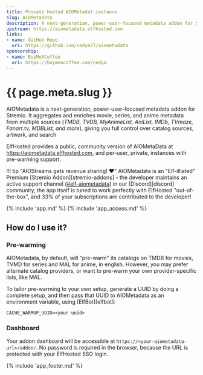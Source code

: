 ```yaml
---
title: Private hosted AIOMetadat instance
slug: AIOMetadata
description: A next-generation, power-user-focused metadata addon for Stremio. It aggregates and enriches movie, series, and anime metadata from multiple sources (TMDB, TVDB, MyAnimeList, AniList, IMDb, TVmaze, Fanart.tv, MDBList, and more), giving you full control over catalog sources, artwork, and search
upstream: https://aiometadata.elfhosted.com
links:
- name: GitHub Repo
  uri: https://github.com/cedya77/aiometadata
sponsorship: 
- name: BuyMeACoffee
  uri: https://buymeacoffee.com/cedya
---
```


# {{ page.meta.slug }}

AIOMetadata is a next-generation, power-user-focused metadata addon for Stremio. It aggregates and enriches movie, series, and anime metadata from multiple sources (*TMDB, TVDB, MyAnimeList, AniList, IMDb, TVmaze, Fanart.tv, MDBList, and more*), giving you full control over catalog sources, artwork, and search

ElfHosted provides a public, community version of AIOMetaData at https://aiometadata.elfhosted.com, and per-user, private, instances with pre-warming support.

!!! tip "AIOStreams gets revenue sharing! :heart:"
    AIOMetadata is an "Elf-illiated" Premium [Stremio Addon][stremio-addons] - the developer maintains an active support channel ([#elf-aiometadata](https://discord.com/channels/396055506072109067/1429233135874216068)) in our [Discord][discord] community, the app itself is tuned to work perfectly with ElfHosted "out-of-the-box", and 33% of your subscriptions are contributed to the developer!

{% include 'app.md' %}
{% include 'app_access.md' %}

## How do I use it?

### Pre-warming

AIOMetadata, by default, will "pre-warm" its catalogs on TMDB for movies, TVMD for series and MAL for anime, in english. However, you may prefer alternate catalog providers, or want to pre-warm your own provider-specific lists, like MAL.

To tailor pre-warming to your own setup, generate a UUID by doing a complete setup, and then pass that UUID to AIOMetadata as an environment variable, using [ElfBot][elfbot]:

``` title="Quick-paste into AIOMetadata's environment variables using ElfBot"
CACHE_WARMUP_UUID=<your uuid>
```

### Dashboard

Your addon dashboard will be accessible at `https://<your-aiometadata-url>/addon/`. No password is required in the browser, because the URL is protected with your ElfHosted SSO login.

{% include 'app_footer.md' %}